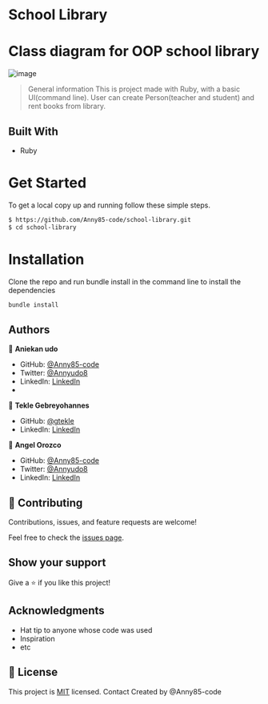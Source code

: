 # School Library

# Class diagram for OOP school library
![image](https://user-images.githubusercontent.com/87186552/161608021-7515a03e-f27a-4a5d-a722-3b9e415c10d2.png)

> General information
This is project made with Ruby, with a basic UI(command line). User can create Person(teacher and student) and rent books from library.

## Built With

- Ruby

# Get Started
To get a local copy up and running follow these simple steps.

```bash
$ https://github.com/Anny85-code/school-library.git
$ cd school-library
```

# Installation
Clone the repo and run bundle install in the command line to install the dependencies

```bash
bundle install
```

## Authors

👤 **Aniekan udo**

- GitHub: [@Anny85-code](https://github.com/Anny85-code)
- Twitter: [@Annyudo8](https://twitter.com/Anny_udo8)
- LinkedIn: [LinkedIn](https://www.linkedin.com/in/aniekan-udo-665b65213/)
- 
👤 **Tekle Gebreyohannes**

- GitHub: [@gtekle](https://github.com/gtekle)
- LinkedIn: [LinkedIn](https://linkedin.com/in/gtekle)


👤 **Angel Orozco**

- GitHub: [@Anny85-code](https://github.com/angel-orozco)
- Twitter: [@Annyudo8](https://twitter.com/angel-orozco)
- LinkedIn: [LinkedIn](linkedin.com/in/angel-orozco)


## 🤝 Contributing

Contributions, issues, and feature requests are welcome!

Feel free to check the [issues page](../../issues/).

## Show your support

Give a ⭐️ if you like this project!

## Acknowledgments

- Hat tip to anyone whose code was used
- Inspiration
- etc

## 📝 License

This project is [MIT](./MIT.md) licensed.
Contact
Created by @Anny85-code


